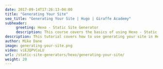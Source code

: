 ```yaml
---
date: 2017-09-14T17:26:13-04:00
title: "Generating Your Site"
seo_title: "Generating Your Site | Hugo | Giraffe Academy"
subheader:
     greeting: Hexo - Static Site Generator
     description: This course covers the basics of using Hexo - Static Site Generator. Work your way through the articles and we'll teach you everything you need to know to create a professional and scalable website or blog!
description: This tutorial covers how to use generating your site in Hexo -  Static Site Generator.
author: Mike Dane
image: generating-your-site.png
video: viEJQPVCoLU
url: /static-site-generators/hexo/generating-your-site/
weight: 20
---
```

